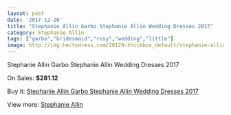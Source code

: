 ```yaml
---
layout: post
date: '2017-12-26'
title: "Stephanie Allin Garbo Stephanie Allin Wedding Dresses 2017"
category: Stephanie Allin
tags: ["garbo","bridesmaid","rosy","wedding","little"]
image: http://img.hectodress.com/20129-thickbox_default/stephanie-allin-garbo-stephanie-allin-wedding-dresses-2013.jpg
---
```

Stephanie Allin Garbo Stephanie Allin Wedding Dresses 2017

On Sales: **$281.12**
<a href="https://www.hectodress.com/stephanie-allin/9342-stephanie-allin-garbo-stephanie-allin-wedding-dresses-2013.html"><amp-img layout="responsive" width="600" height="600" src="//img.hectodress.com/20129-thickbox_default/stephanie-allin-garbo-stephanie-allin-wedding-dresses-2013.jpg" alt="Stephanie Allin Garbo Stephanie Allin Wedding Dresses 2017 0" /></a>
<a href="https://www.hectodress.com/stephanie-allin/9342-stephanie-allin-garbo-stephanie-allin-wedding-dresses-2013.html"><amp-img layout="responsive" width="600" height="600" src="//img.hectodress.com/20132-thickbox_default/stephanie-allin-garbo-stephanie-allin-wedding-dresses-2013.jpg" alt="Stephanie Allin Garbo Stephanie Allin Wedding Dresses 2017 1" /></a>
<a href="https://www.hectodress.com/stephanie-allin/9342-stephanie-allin-garbo-stephanie-allin-wedding-dresses-2013.html"><amp-img layout="responsive" width="600" height="600" src="//img.hectodress.com/20131-thickbox_default/stephanie-allin-garbo-stephanie-allin-wedding-dresses-2013.jpg" alt="Stephanie Allin Garbo Stephanie Allin Wedding Dresses 2017 2" /></a>
<a href="https://www.hectodress.com/stephanie-allin/9342-stephanie-allin-garbo-stephanie-allin-wedding-dresses-2013.html"><amp-img layout="responsive" width="600" height="600" src="//img.hectodress.com/20130-thickbox_default/stephanie-allin-garbo-stephanie-allin-wedding-dresses-2013.jpg" alt="Stephanie Allin Garbo Stephanie Allin Wedding Dresses 2017 3" /></a>

Buy it: [Stephanie Allin Garbo Stephanie Allin Wedding Dresses 2017](https://www.hectodress.com/stephanie-allin/9342-stephanie-allin-garbo-stephanie-allin-wedding-dresses-2013.html "Stephanie Allin Garbo Stephanie Allin Wedding Dresses 2017")

View more: [Stephanie Allin](https://www.hectodress.com/154-stephanie-allin "Stephanie Allin")